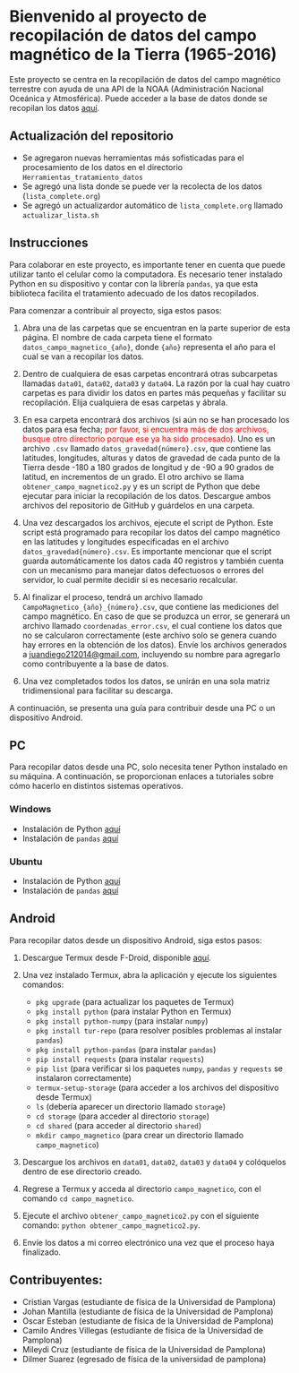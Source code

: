 
# Bienvenido al proyecto de recopilación de datos del campo magnético de la Tierra (1965-2016)

Este proyecto se centra en la recopilación de datos del campo magnético terrestre con ayuda de una API de la NOAA (Administración Nacional Oceánica y Atmosférica). Puede acceder a la base de datos donde se recopilan los datos [aquí](https://data.aad.gov.au/metadata/records/AAS_4092_Geomagnetic_Field_Model).

## Actualización del repositorio

- Se agregaron nuevas herramientas más sofisticadas para el procesamiento de los datos en el directorio `Herramientas_tratamiento_datos`
- Se agregó una lista donde se puede ver la recolecta de los datos (`lista_complete.org`)
- Se agregó un actualizardor automático de `lista_complete.org` llamado `actualizar_lista.sh`

## Instrucciones

Para colaborar en este proyecto, es importante tener en cuenta que puede utilizar tanto el celular como la computadora. Es necesario tener instalado Python en su dispositivo y contar con la librería `pandas`, ya que esta biblioteca facilita el tratamiento adecuado de los datos recopilados.

Para comenzar a contribuir al proyecto, siga estos pasos:

1. Abra una de las carpetas que se encuentran en la parte superior de esta página. El nombre de cada carpeta tiene el formato `datos_campo_magnetico_{año}`, donde `{año}` representa el año para el cual se van a recopilar los datos.

2. Dentro de cualquiera de esas carpetas encontrará otras subcarpetas llamadas `data01`, `data02`, `data03` y `data04`. La razón por la cual hay cuatro carpetas es para dividir los datos en partes más pequeñas y facilitar su recopilación. Elija cualquiera de esas carpetas y ábrala.

3. En esa carpeta encontrará dos archivos (si aún no se han procesado los datos para esa fecha; <font color="red">por favor, si encuentra más de dos archivos, busque otro directorio porque ese ya ha sido procesado</font>). Uno es un archivo `.csv` llamado `datos_gravedad{número}.csv`, que contiene las latitudes, longitudes, alturas y datos de gravedad de cada punto de la Tierra desde -180 a 180 grados de longitud y de -90 a 90 grados de latitud, en incrementos de un grado. El otro archivo se llama `obtener_campo_magnetico2.py` y es un script de Python que debe ejecutar para iniciar la recopilación de los datos. Descargue ambos archivos del repositorio de GitHub y guárdelos en una carpeta.

4. Una vez descargados los archivos, ejecute el script de Python. Este script está programado para recopilar los datos del campo magnético en las latitudes y longitudes especificadas en el archivo `datos_gravedad{número}.csv`. Es importante mencionar que el script guarda automáticamente los datos cada 40 registros y también cuenta con un mecanismo para manejar datos defectuosos o errores del servidor, lo cual permite decidir si es necesario recalcular.

5. Al finalizar el proceso, tendrá un archivo llamado `CampoMagnetico_{año}_{número}.csv`, que contiene las mediciones del campo magnético. En caso de que se produzca un error, se generará un archivo llamado `coordenadas_error.csv`, el cual contiene los datos que no se calcularon correctamente (este archivo solo se genera cuando hay errores en la obtención de los datos). Envíe los archivos generados a juandiego212014@gmail.com, incluyendo su nombre para agregarlo como contribuyente a la base de datos.

6. Una vez completados todos los datos, se unirán en una sola matriz tridimensional para facilitar su descarga.

A continuación, se presenta una guía para contribuir desde una PC o un dispositivo Android.

## PC

Para recopilar datos desde una PC, solo necesita tener Python instalado en su máquina. A continuación, se proporcionan enlaces a tutoriales sobre cómo hacerlo en distintos sistemas operativos.

### Windows

- Instalación de Python [aquí](https://www.youtube.com/watch?v=i6j8jT_OdEU)
- Instalación de `pandas` [aquí](https://www.youtube.com/watch?v=SWIIQboGGCQ)

### Ubuntu

- Instalación de Python [aquí](https://www.youtube.com/watch?v=88np4KkfDO8)
- Instalación de `pandas` [aquí](https://www.youtube.com/watch?v=hRCPqE-lSsI)

## Android

Para recopilar datos desde un dispositivo Android, siga estos pasos:

1. Descargue Termux desde F-Droid, disponible [aquí](https://f-droid.org/es/packages/com.termux/).

2. Una vez instalado Termux, abra la aplicación y ejecute los siguientes comandos:
   - `pkg upgrade` (para actualizar los paquetes de Termux)
   - `pkg install python` (para instalar Python en Termux)
   - `pkg install python-numpy` (para instalar `numpy`)
   - `pkg install tur-repo` (para resolver posibles problemas al instalar `pandas`)
   - `pkg install python-pandas` (para instalar `pandas`)
   - `pip install requests` (para instalar `requests`)
   - `pip list` (para verificar si los paquetes `numpy`, `pandas` y `requests` se instalaron correctamente)
   - `termux-setup-storage` (para acceder a los archivos del dispositivo desde Termux)
   - `ls` (debería aparecer un directorio llamado `storage`)
   - `cd storage` (para acceder al directorio `storage`)
   - `cd shared` (para acceder al directorio `shared`)
   - `mkdir campo_magnetico` (para crear un directorio llamado `campo_magnetico`)

3. Descargue los archivos en `data01`, `data02`, `data03` y `data04` y colóquelos dentro de ese directorio creado.

4. Regrese a Termux y acceda al directorio `campo_magnetico`, con el comando `cd campo_magnetico`.

5. Ejecute el archivo `obtener_campo_magnetico2.py` con el siguiente comando: `python obtener_campo_magnetico2.py`.

6. Envíe los datos a mi correo electrónico una vez que el proceso haya finalizado.

## Contribuyentes:

- Cristian Vargas (estudiante de física de la Universidad de Pamplona)
- Johan Mantilla (estudiante de física de la Universidad de Pamplona)
- Oscar Esteban (estudiante de física de la Universidad de Pamplona)
- Camilo Andres Villegas (estudiante de física de la Universidad de Pamplona)
- Mileydi Cruz (estudiante de física de la Universidad de Pamplona)
- Dilmer Suarez (egresado de física de la universidad de pamplona)